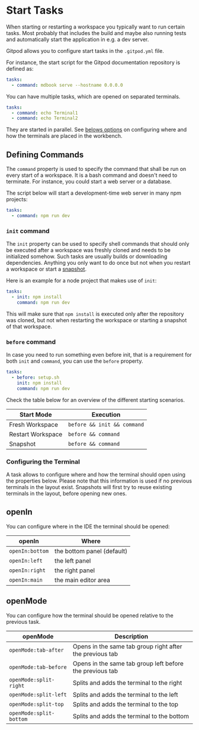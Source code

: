 # Start Tasks

When starting or restarting a workspace you typically want to run certain tasks.
Most probably that includes the build and maybe also running tests and automatically start the application in
e.g. a dev server.

Gitpod allows you to configure start tasks in the `.gitpod.yml` file.

For instance, the start script for the Gitpod documentation repository is defined as:

```yaml
tasks:
  - command: mdbook serve --hostname 0.0.0.0
```

You can have multiple tasks, which are opened on separated terminals.

```yaml
tasks:
  - command: echo Terminal1
  - command: echo Terminal2
```

They are started in parallel. See [belows options](#openin) on configuring where and how the terminals are placed in the workbench.

## Defining Commands

The `command` property is used to specify the command that shall be run on every start of a workspace.
It is a bash command and doesn't need to terminate. For instance, you could start a web server or a database.

The script below will start a development-time web server in many npm projects:

```yaml
tasks:
  - command: npm run dev
```

### `init` command

The `init` property can be used to specify shell commands that should only be executed after a workspace was freshly cloned and needs to be initialized somehow.
Such tasks are usually builds or downloading dependencies. Anything you only want to do once but not when you restart a workspace or start a [snapshot](33_Sharing_anc_Collaborationb.md).

Here is an example for a node project that makes use of `init`:

```yaml
tasks:
  - init: npm install
    command: npm run dev
```

This will make sure that `npm install` is executed only after the repository was cloned, but not when restarting the workspace or starting a snapshot of that workspace.

### `before` command

In case you need to run something even before init, that is a requirement for both `init` and `command`, you can use the `before` property.

```yaml
tasks:
  - before: setup.sh
    init: npm install
    command: npm run dev
```

Check the table below for an overview of the different starting scenarios.

| Start Mode        | Execution                   |
| ----------------- | --------------------------- |
| Fresh Workspace   | `before && init && command` |
| Restart Workspace | `before && command`         |
| Snapshot          | `before && command`         |

### Configuring the Terminal

A task allows to configure where and how the terminal should open using the properties below.
Please note that this information is used if no previous terminals in the layout exist.
Snapshots will first try to reuse existing terminals in the layout, before opening new ones.

## openIn

You can configure where in the IDE the terminal should be opened:

| openIn          | Where                      |
| --------------- | -------------------------- |
| `openIn:bottom` | the bottom panel (default) |
| `openIn:left`   | the left panel             |
| `openIn:right`  | the right panel            |
| `openIn:main`   | the main editor area       |

## openMode

You can configure how the terminal should be opened relative to the previous task.

| openMode                | Description                                              |
| ----------------------- | -------------------------------------------------------- |
| `openMode:tab-after`    | Opens in the same tab group right after the previous tab |
| `openMode:tab-before`   | Opens in the same tab group left before the previous tab |
| `openMode:split-right`  | Splits and adds the terminal to the right                |
| `openMode:split-left`   | Splits and adds the terminal to the left                 |
| `openMode:split-top`    | Splits and adds the terminal to the top                  |
| `openMode:split-bottom` | Splits and adds the terminal to the bottom               |
